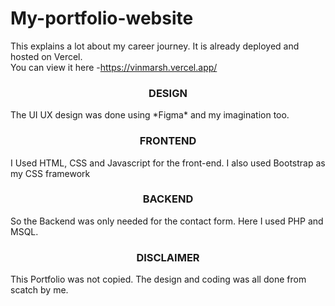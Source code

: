 # My-portfolio-website
This explains a lot about my career journey.
It is already deployed and hosted on Vercel.
<br>
You can view it here -https://vinmarsh.vercel.app/ <br>
<h3 align="center">DESIGN</h3>
The UI UX design was done using *Figma* and my imagination too.<br>
<h3 align="center"> FRONTEND</h3>
I Used HTML, CSS and Javascript for the front-end.
I also used Bootstrap as my CSS framework<br>
<h3 align="center"> BACKEND</h3>
So the Backend was only needed for the contact form. 
Here I used PHP and MSQL.<br>
<h3 align="center"> DISCLAIMER</h3>
This Portfolio was not copied. The design and coding was all done from scatch by me.
